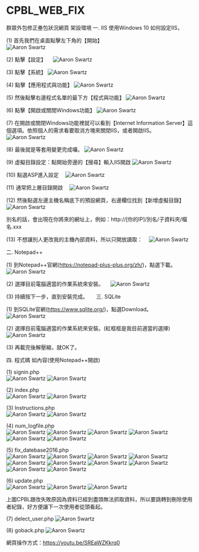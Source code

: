 # CPBL_WEB_FIX
群眾外包修正壘包狀況網頁
架設環境
一.	IIS
使用Windows 10 如何設定IIS， 


(1)	首先我們在桌面點擊左下角的【開始】  
![Aaron Swartz](https://raw.githubusercontent.com/fcu-d0495157/CPBL_WEB_FIX/master/my_img/11.jpg)


(2)	點擊【設定】 
 ![Aaron Swartz](https://raw.githubusercontent.com/fcu-d0495157/CPBL_WEB_FIX/master/my_img/12.jpg)
 
 
(3)	點擊【系統】 
![Aaron Swartz](https://raw.githubusercontent.com/fcu-d0495157/CPBL_WEB_FIX/master/my_img/13.jpg)


(4)	點擊【應用程式與功能】 
![Aaron Swartz](https://raw.githubusercontent.com/fcu-d0495157/CPBL_WEB_FIX/master/my_img/14.jpg)


(5)	然後點擊右邊程式名單的最下方【程式與功能】 
![Aaron Swartz](https://raw.githubusercontent.com/fcu-d0495157/CPBL_WEB_FIX/master/my_img/15.jpg)


(6)	點擊【開啟或關閉Windows功能】 
![Aaron Swartz](https://raw.githubusercontent.com/fcu-d0495157/CPBL_WEB_FIX/master/my_img/16.jpg)


(7)	在開啟或關閉Windows功能裡就可以看到【Internet Information Server】這個選項。依照個人的需求看要取消方塊來關閉IIS，或者開啟IIS。
![Aaron Swartz](https://raw.githubusercontent.com/fcu-d0495157/CPBL_WEB_FIX/master/my_img/17.jpg)


(8)	最後就是等套用變更完成囉。 
![Aaron Swartz](https://raw.githubusercontent.com/fcu-d0495157/CPBL_WEB_FIX/master/my_img/18.jpg)


(9)	虛擬目錄設定：點開始旁邊的【搜尋】輸入IIS開啟 
![Aaron Swartz](https://raw.githubusercontent.com/fcu-d0495157/CPBL_WEB_FIX/master/my_img/19.jpg)


(10)	點選ASP進入設定 
 ![Aaron Swartz](https://raw.githubusercontent.com/fcu-d0495157/CPBL_WEB_FIX/master/my_img/110.jpg)
 
 
(11)	通常把上層目錄開啟 
 ![Aaron Swartz](https://raw.githubusercontent.com/fcu-d0495157/CPBL_WEB_FIX/master/my_img/111.jpg)
 
 
(12)	然後點選左邊主機名稱底下的預設網頁，右邊欄位找到【新增虛擬目錄】 
 ![Aaron Swartz](https://raw.githubusercontent.com/fcu-d0495157/CPBL_WEB_FIX/master/my_img/112.jpg)
 
 
別名的話，會出現在你將來的網址上，例如：http://[你的IP]/別名/子資料夾/檔名.xxx
 
 
(13)	不想讓別人更改我的主機內部資料，所以只開放讀取：
 ![Aaron Swartz](https://raw.githubusercontent.com/fcu-d0495157/CPBL_WEB_FIX/master/my_img/113.jpg)
 

二.	Notepad++


(1)	到Notepad++官網(https://notepad-plus-plus.org/zh/)，點選下載。
 ![Aaron Swartz](https://raw.githubusercontent.com/fcu-d0495157/CPBL_WEB_FIX/master/my_img/21.jpg)
 
 
(2)	選擇目前電腦適當的作業系統來安裝。
 ![Aaron Swartz](https://raw.githubusercontent.com/fcu-d0495157/CPBL_WEB_FIX/master/my_img/22.jpg)
 
 
(3)	持續按下一步，直到安裝完成。
 
三.	SQLite


(1)	到SQLite官網(https://www.sqlite.org/)，點選Download。 
 ![Aaron Swartz](https://raw.githubusercontent.com/fcu-d0495157/CPBL_WEB_FIX/master/my_img/31.jpg)
 

(2)	選擇目前電腦適當的作業系統來安裝。(紅框框是我目前適當的選擇) 
 ![Aaron Swartz](https://raw.githubusercontent.com/fcu-d0495157/CPBL_WEB_FIX/master/my_img/32.jpg)
 

(3)	再載完後解壓縮，就OK了。
 
 
四.	程式碼 如內容(使用Notepad++開啟)


(1)	signin.php   
![Aaron Swartz](https://raw.githubusercontent.com/fcu-d0495157/CPBL_WEB_FIX/master/my_img/41.jpg)
![Aaron Swartz](https://raw.githubusercontent.com/fcu-d0495157/CPBL_WEB_FIX/master/my_img/42.jpg)
  
  
(2)	index.php   
![Aaron Swartz](https://raw.githubusercontent.com/fcu-d0495157/CPBL_WEB_FIX/master/my_img/43.jpg)
![Aaron Swartz](https://raw.githubusercontent.com/fcu-d0495157/CPBL_WEB_FIX/master/my_img/44.jpg)
 
 
(3)	Instructions.php    
![Aaron Swartz](https://raw.githubusercontent.com/fcu-d0495157/CPBL_WEB_FIX/master/my_img/45.jpg)
![Aaron Swartz](https://raw.githubusercontent.com/fcu-d0495157/CPBL_WEB_FIX/master/my_img/46.jpg)


(4)	num_logfile.php    
![Aaron Swartz](https://raw.githubusercontent.com/fcu-d0495157/CPBL_WEB_FIX/master/my_img/47.jpg)
![Aaron Swartz](https://raw.githubusercontent.com/fcu-d0495157/CPBL_WEB_FIX/master/my_img/48.jpg)
![Aaron Swartz](https://raw.githubusercontent.com/fcu-d0495157/CPBL_WEB_FIX/master/my_img/49.jpg)
![Aaron Swartz](https://raw.githubusercontent.com/fcu-d0495157/CPBL_WEB_FIX/master/my_img/410.jpg)
![Aaron Swartz](https://raw.githubusercontent.com/fcu-d0495157/CPBL_WEB_FIX/master/my_img/411.jpg)
![Aaron Swartz](https://raw.githubusercontent.com/fcu-d0495157/CPBL_WEB_FIX/master/my_img/412.jpg)
 
 
(5)	fix_datebase2016.php         
![Aaron Swartz](https://raw.githubusercontent.com/fcu-d0495157/CPBL_WEB_FIX/master/my_img/413.jpg)
![Aaron Swartz](https://raw.githubusercontent.com/fcu-d0495157/CPBL_WEB_FIX/master/my_img/414.jpg)
![Aaron Swartz](https://raw.githubusercontent.com/fcu-d0495157/CPBL_WEB_FIX/master/my_img/415.jpg)
![Aaron Swartz](https://raw.githubusercontent.com/fcu-d0495157/CPBL_WEB_FIX/master/my_img/416.jpg)
![Aaron Swartz](https://raw.githubusercontent.com/fcu-d0495157/CPBL_WEB_FIX/master/my_img/417.jpg)
![Aaron Swartz](https://raw.githubusercontent.com/fcu-d0495157/CPBL_WEB_FIX/master/my_img/418.jpg)
![Aaron Swartz](https://raw.githubusercontent.com/fcu-d0495157/CPBL_WEB_FIX/master/my_img/419.jpg)
![Aaron Swartz](https://raw.githubusercontent.com/fcu-d0495157/CPBL_WEB_FIX/master/my_img/420.jpg)
![Aaron Swartz](https://raw.githubusercontent.com/fcu-d0495157/CPBL_WEB_FIX/master/my_img/421.jpg)
![Aaron Swartz](https://raw.githubusercontent.com/fcu-d0495157/CPBL_WEB_FIX/master/my_img/422.jpg)
 
 
(6)	update.php   
![Aaron Swartz](https://raw.githubusercontent.com/fcu-d0495157/CPBL_WEB_FIX/master/my_img/423.jpg)
![Aaron Swartz](https://raw.githubusercontent.com/fcu-d0495157/CPBL_WEB_FIX/master/my_img/424.jpg)
![Aaron Swartz](https://raw.githubusercontent.com/fcu-d0495157/CPBL_WEB_FIX/master/my_img/425.jpg)


上圖CPBL跟改失敗原因為資料已經到盡頭無法抓取資料，所以要跳轉到刪除使用者紀錄，好方便讓下一次使用者從頭看起。


(7)	delect_user.php 
![Aaron Swartz](https://raw.githubusercontent.com/fcu-d0495157/CPBL_WEB_FIX/master/my_img/426.jpg)

(8)	goback.php 
![Aaron Swartz](https://raw.githubusercontent.com/fcu-d0495157/CPBL_WEB_FIX/master/my_img/427.jpg)


網頁操作方式：https://youtu.be/SREaWZKkrq0


